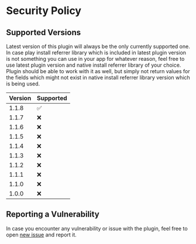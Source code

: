 # Security Policy

## Supported Versions

Latest version of this plugin will always be the only currently supported one. In case play install referrer library which is included in latest plugin version is not something you can use in your app for whatever reason, feel free to use latest plugin version and native install referrer library of your choice. Plugin should be able to work with it as well, but simply not return values for the fields which might not exist in native install referrer library version which is being used.

| Version | Supported          |
| ------- | ------------------ |
| 1.1.8   | :white_check_mark: |
| 1.1.7   | :x:                |
| 1.1.6   | :x:                |
| 1.1.5   | :x:                |
| 1.1.4   | :x:                |
| 1.1.3   | :x:                |
| 1.1.2   | :x:                |
| 1.1.1   | :x:                |
| 1.1.0   | :x:                |
| 1.0.0   | :x:                |

## Reporting a Vulnerability

In case you encounter any vulnerability or issue with the plugin, feel free to open [new issue](../../issues/new) and report it.
